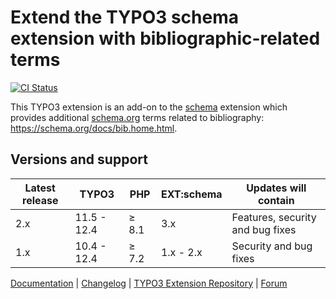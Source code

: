 # Extend the TYPO3 schema extension with bibliographic-related terms

[![CI Status](https://github.com/brotkrueml/schema-bib/workflows/CI/badge.svg?branch=main)](https://github.com/brotkrueml/schema-bib/actions?query=workflow%3ACI)

This TYPO3 extension is an add-on to the
[schema](https://extensions.typo3.org/extension/schema) extension
which provides additional [schema.org](https://schema.org/) terms
related to bibliography: https://schema.org/docs/bib.home.html.

## Versions and support

| Latest release | TYPO3       | PHP   | EXT:schema | Updates will contain             |
|----------------|-------------|-------|------------|----------------------------------|
| 2.x            | 11.5 - 12.4 | ≥ 8.1 | 3.x        | Features, security and bug fixes |
| 1.x            | 10.4 - 12.4 | ≥ 7.2 | 1.x - 2.x  | Security and bug fixes           |

[Documentation](https://docs.typo3.org/p/brotkrueml/schema-bib/main/en-us/) |
[Changelog](https://github.com/brotkrueml/schema-bib/blob/main/CHANGELOG.md) |
[TYPO3 Extension Repository](https://extensions.typo3.org/extension/schema_bib) |
[Forum](https://github.com/brotkrueml/schema/discussions)

